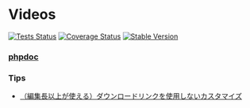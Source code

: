 Videos
========

[![Tests Status](https://github.com/NetCommons3/Videos/actions/workflows/tests.yml/badge.svg?branch=master)](https://github.com/NetCommons3/Videos/actions/workflows/tests.yml)
[![Coverage Status](https://coveralls.io/repos/NetCommons3/Videos/badge.svg?branch=master)](https://coveralls.io/r/NetCommons3/Videos?branch=master)
[![Stable Version](https://img.shields.io/packagist/v/netcommons/videos.svg?label=stable)](https://packagist.org/packages/netcommons/videos)

### [phpdoc](https://netcommons3.github.io/NetCommons3Docs/phpdoc/Videos/)

### Tips

* [（編集長以上が使える）ダウンロードリンクを使用しないカスタマイズ](https://github.com/NetCommons3/Videos/blob/e504a75e4d92caaadff15bcffe8581d8459bc573/Controller/VideosController.php#L40)
